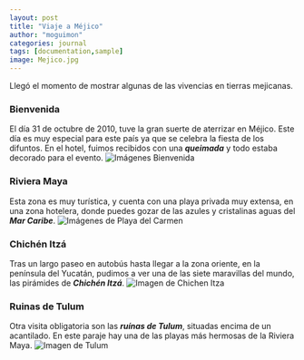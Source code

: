 ```yaml
---
layout: post
title: "Viaje a Méjico"
author: "moguimon"
categories: journal
tags: [documentation,sample]
image: Mejico.jpg
---
```


Llegó el momento de mostrar algunas de las vivencias en tierras mejicanas.

### Bienvenida
El día 31 de octubre de 2010, tuve la gran suerte de aterrizar en Méjico. Este día es muy especial para este país ya que se celebra la fiesta de los difuntos. En el hotel, fuimos recibidos con una ___queimada___ y todo estaba decorado para el evento.
![Imágenes Bienvenida]({{site.baseurl}}/assets/img/Bienvenida.jpg)

### Riviera Maya
Esta zona es muy turística, y cuenta con una playa privada muy extensa, en una zona hotelera, donde puedes gozar de las azules y cristalinas aguas del ___Mar Caribe___. 
![Imágenes de Playa del Carmen]({{site.baseurl}}/assets/img/PlayaCarmen.jpg)

### Chichén Itzá
Tras un largo paseo en autobús hasta llegar a la zona oriente, en la península del Yucatán, pudimos a ver una de las siete maravillas del mundo, las pirámides de ___Chichén Itzá___.
![Imagen de Chichen Itza]({{site.baseurl}}/assets/img/ChichenItza.jpg)

### Ruinas de Tulum
Otra visita obligatoria son las ___ruínas de Tulum___, situadas encima de un acantilado. En este paraje hay una de las playas más hermosas de la Riviera Maya.
![Imagen de Tulum]({{site.baseurl}}/assets/img/Tulum.jpg)
